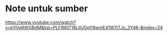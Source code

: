 # Note untuk sumber

<https://www.youtube.com/watch?v=k1jVq9WGBdM&list=PLFIM0718LjIUGpY8wmE41W7rTJo_3Y46-&index=24>
